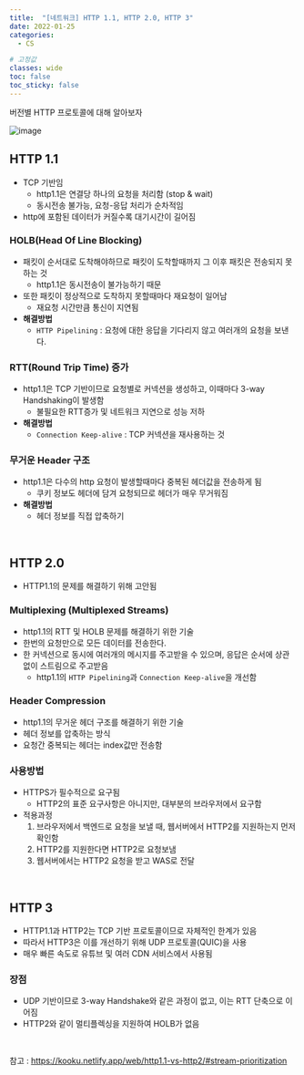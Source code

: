 ```yaml
---
title:  "[네트워크] HTTP 1.1, HTTP 2.0, HTTP 3"
date: 2022-01-25
categories:
  - CS

# 고정값
classes: wide
toc: false
toc_sticky: false
---
```


버전별 HTTP 프로토콜에 대해 알아보자


![image](https://user-images.githubusercontent.com/71180414/150906600-79dcc269-869d-4849-b078-6c1dafa29b21.png)

## HTTP 1.1

- TCP 기반임
    - http1.1은 연결당 하나의 요청을 처리함 (stop & wait)
    - 동시전송 불가능, 요청-응답 처리가 순차적임
- http에 포함된 데이터가 커질수록 대기시간이 길어짐

### HOLB(Head Of Line Blocking) 

- 패킷이 순서대로 도착해야하므로 패킷이 도착할때까지 그 이후 패킷은 전송되지 못하는 것
    - http1.1은 동시전송이 불가능하기 때문
- 또한 패킷이 정상적으로 도착하지 못할때마다 재요청이 일어남
    - 재요청 시간만큼 통신이 지연됨
- **해결방법**
    - `HTTP Pipelining` : 요청에 대한 응답을 기다리지 않고 여러개의 요청을 보낸다.

### RTT(Round Trip Time) 증가

- http1.1은 TCP 기반이므로 요청별로 커넥션을 생성하고, 이때마다 3-way Handshaking이 발생함
    - 불필요한 RTT증가 및 네트워크 지연으로 성능 저하
- **해결방법**
    - `Connection Keep-alive` : TCP 커넥션을 재사용하는 것

### 무거운 Header 구조

- http1.1은 다수의 http 요청이 발생할때마다 중복된 헤더값을 전송하게 됨
    - 쿠키 정보도 헤더에 담겨 요청되므로 헤더가 매우 무거워짐
- **해결방법**
    - 헤더 정보를 직접 압축하기

<br>

## HTTP 2.0

- HTTP1.1의 문제를 해결하기 위해 고안됨

### Multiplexing (Multiplexed Streams)

- http1.1의 RTT 및 HOLB 문제를 해결하기 위한 기술
- 한번의 요청만으로 모든 데이터를 전송한다.
- 한 커넥션으로 동시에 여러개의 메시지를 주고받을 수 있으며, 응답은 순서에 상관없이 스트림으로 주고받음
    - http1.1의 `HTTP Pipelining`과 `Connection Keep-alive`을 개선함

### Header Compression

- http1.1의 무거운 헤더 구조를 해결하기 위한 기술
- 헤더 정보를 압축하는 방식
- 요청간 중복되는 헤더는 index값만 전송함

### 사용방법

- HTTPS가 필수적으로 요구됨
    - HTTP2의 표준 요구사항은 아니지만, 대부분의 브라우저에서 요구함
- 적용과정
    1. 브라우저에서 백엔드로 요청을 보낼 때, 웹서버에서 HTTP2를 지원하는지 먼저 확인함
    2. HTTP2를 지원한다면 HTTP2로 요청보냄
    3. 웹서버에서는 HTTP2 요청을 받고 WAS로 전달

<br>

## HTTP 3

- HTTP1.1과 HTTP2는 TCP 기반 프로토콜이므로 자체적인 한계가 있음
- 따라서 HTTP3은 이를 개선하기 위해 UDP 프로토콜(QUIC)을 사용
- 매우 빠른 속도로 유튜브 및 여러 CDN 서비스에서 사용됨

### 장점

- UDP 기반이므로 3-way Handshake와 같은 과정이 없고, 이는 RTT 단축으로 이어짐
- HTTP2와 같이 멀티플렉싱을 지원하여 HOLB가 없음

<br>

참고 : https://kooku.netlify.app/web/http1.1-vs-http2/#stream-prioritization